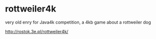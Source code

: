 # rottweiler4k
very old enry for Java4k competition, a 4kb game about a rottweiler dog 

http://rostok.3e.pl/rottweiler4k/
